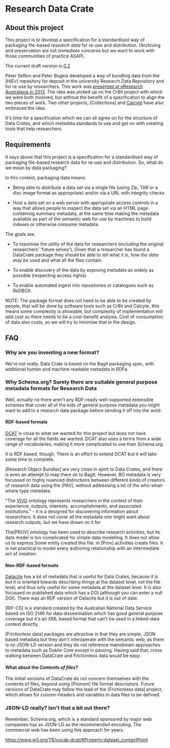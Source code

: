 # Research Data Crate


## About this project

This project is to develop a specification for a standardised way of
packaging file-based *research data* for re-use and distribution. (Archiving and
preservation are not *immediate* concerns but we want to work with those
communities of practice ASAP).

The current draft version is [0.2](./spec/0.2/data_crate_specification_v0.2.md)

Peter Sefton and Peter Bugeia developed a way of bundling data from the [HIEv]
repository for deposit in the university Research Data Repository and for re-use
by researchers. This work was [presented at eResearch Australasia in
2013](http://ptsefton.com/2013/11/01/1944.htm). The idea was picked up on the
Cr8it project with which we were both involved, but without the benefit of a
specification to align the two pieces of work. Two other projects, [Collections]
and [Calcyte] have also embraced the idea.

It's time for a specification which we can all agree on for the structure of
Data Crates, and which metadata standards to use and get on with creating tools
that help researchers.


## Requirements

It says above that this project is a specification for a standardised way of
packaging file-based research data for re-use and distribution. So, what do we
mean by data packaging?

In this context, packaging data means:

*  Being able to distribute a data set via a single file (using Zip, TAR or a
   disc image format as appropriate) and/or via a URL with integrity checks

*  Host a data set on a web server with appropriate access controls in a way that
  allows people to inspect the data set via an HTML page containing summary metadata, at the same
  time making the metadata available as part of the semantic web for use by machines to build indexes or otherwise consume metadata.


The goals are:

-  To maximise the utility of the data for researchers (including the original
researchers' 'future selves'). Given that a researcher has found a DataCrate
package they should be able to tell what it *is*, *how the data may be used* and
what all the files contain.

*  To enable discovery of the data by exposing metadata as widely as possible
(respecting access rights)

*  To enable automated ingest into repositories or catalogues such as ReDBOX.

NOTE: The package format does not need to be able to be created by people, that
will be done by software tools such as Cr8it and Calcyte, this means some
complexity is allowable, but complexity of implementation will add cost so there
needs to be a cost-benefit analysis. Cost of consumption of data also costs, so
we will try to minimise that in the design.


## FAQ

### Why are you inventing a new format?

We're not really. Data Crate is based on the Bagit packaging spec, with
additional human and machine readable metadata in RDFa.

### Why Schema.org? Surely there are suitable general purpose metadata formats for Research Data

Well, actually no there aren't any RDF-ready well-supported extensible schemas
that cover all of the kids of general purpose metadata you might want to add to
a research data package before sending it off into the wold.

#### RDF-based formats

[DCAT] is close to what we wanted for this project but does not have coverage
for all the fields we wanted. DCAT also uses a terms from a wide range of
vocabularies, making it more complicated to use than Schema.org.

It is RDF based, though. There is an effort to
extend DCAT but it will take some time to complete.

[Research Object Bundles] are very close in spirit to Data Crates, and there is
even an attempt to map them on to BagIt. However, RO metadata is very focussed
on highly nuanced distinctions between different kinds of creators of research
data using the [PAV], without addressing a lot of the who-what-where type metadata.

"The [VIVO] ontology represents researchers in the context of their experience, outputs, interests, accomplishments, and associated institutions." - it is a designed for discovering information about researchers. It does not cover all the metadata one might want about research outputs, but we have drawn on it for

The[PROV] ontology has been used to describe research activities, but its data
model is too complicated for simple data modelling. It does not allow us to
express Some entity *created* this file. in [Prov] activities create files. It
is not practical to model every authoring relationship with an intermediate act
of creation.

#### Non-RDF-based formats

[Datacite] has a lot of metadata that is useful for Data Crates, because it is
but it is oriented towards describing things at the dataset level, not the file
level, and thus only useful for some metadata at the dataset level. It is also
focussed on published data which has a DOI (although you can enter a null DOI).
There was an RDF version of Datacite but it is out of date.

[RIF-CS] is a standard created by the Australian National Data Service based on
ISO 2146 for data dissemination which has good general purpose coverage but it's
an XML based format that can't be used in a linked-data context directly.

[Frictionless data]  packages are attractive in that they are simple, JSON based
metadata but they don't  interoperate with the semantic web, as there is no
JSON-LD version and they do not reference mainstream approaches to metadata such
as Dublin Core except in passing. Having said that, cross walking between
DataCrate and Frictionless data would be easy.

#### What about the *Contents of files?*

The initial versions of DataCrate do not concern themselves with the contents of
files, beyond using [Pronom] file format descriptors. Future versions of
DataCrate may follow the lead of the [Frictionless data]  project, which allows
for column-headers and variables in data files to be defined.


### JSON-LD really? Isn't that a bit out there?

Remember, Schema.org, which is a standard sponsored by major web companies has
as JSON-LD as the recommended encoding. The commercial web has been using this approach
for years.

https://www.w3.org/TR/vocab-dcat/#Property:dataset_contactPoint

[VIVO]: https://bioportal.bioontology.org/ontologies/VIVO
[DCAT]: https://www.w3.org/TR/vocab-dcat/
[BagIt]: https://tools.ietf.org/html/draft-kunze-bagit-14
[Datacite]: https://schema.datacite.org/
[Calcyte]: https://codeine.research.uts.edu.au/eresearch/calcyte/tree/038302bea5719f500be2836d975894c2e69e931a
